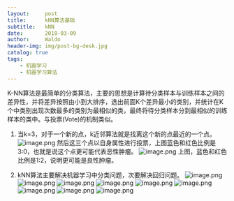 ```yaml
---
layout:     post
title:      kNN算法基础
subtitle:   kNN
date:       2018-03-09
author:     Waldo
header-img: img/post-bg-desk.jpg
catalog: true
tags:
    - 机器学习
    - 机器学习算法
---
```


K-NN算法是最简单的分类算法，主要的思想是计算待分类样本与训练样本之间的差异性，并将差异按照由小到大排序，选出前面K个差异最小的类别，并统计在K个中类别出现次数最多的类别为最相似的类，最终将待分类样本分到最相似的训练样本的类中。与投票(Vote)的机制类似。

1. 当k=3，对于一个新的点，k近邻算法就是找离这个新的点最近的一个点。﻿﻿
![image.png](https://upload-images.jianshu.io/upload_images/7216746-b3380adca8d1080b.png?imageMogr2/auto-orient/strip%7CimageView2/2/w/1240)
然后这三个点以自身属性进行投票，上图蓝色和红色比例是3:0，也就是说这个点更可能代表恶性肿瘤。﻿﻿﻿
![image.png](https://upload-images.jianshu.io/upload_images/7216746-4b428ecac389502b.png?imageMogr2/auto-orient/strip%7CimageView2/2/w/1240)
上图，蓝色和红色比例是1:2，说明更可能是良性肿瘤。﻿

2. kNN算法主要解决机器学习中分类问题，次要解决回归问题。﻿
![image.png](https://upload-images.jianshu.io/upload_images/7216746-e214d639b2924649.png?imageMogr2/auto-orient/strip%7CimageView2/2/w/1240)
![image.png](https://upload-images.jianshu.io/upload_images/7216746-61aab2f33062ceb0.png?imageMogr2/auto-orient/strip%7CimageView2/2/w/1240)
![image.png](https://upload-images.jianshu.io/upload_images/7216746-3b938dc21923e315.png?imageMogr2/auto-orient/strip%7CimageView2/2/w/1240)
![image.png](https://upload-images.jianshu.io/upload_images/7216746-ad23e30dd633cbd6.png?imageMogr2/auto-orient/strip%7CimageView2/2/w/1240)
![image.png](https://upload-images.jianshu.io/upload_images/7216746-6da292cdbbda1407.png?imageMogr2/auto-orient/strip%7CimageView2/2/w/1240)
![image.png](https://upload-images.jianshu.io/upload_images/7216746-9000ca0e82bd573f.png?imageMogr2/auto-orient/strip%7CimageView2/2/w/1240)
![image.png](https://upload-images.jianshu.io/upload_images/7216746-54cf2cdcc81483ca.png?imageMogr2/auto-orient/strip%7CimageView2/2/w/1240)
![image.png](https://upload-images.jianshu.io/upload_images/7216746-6890c183e23b9efa.png?imageMogr2/auto-orient/strip%7CimageView2/2/w/1240)
![image.png](https://upload-images.jianshu.io/upload_images/7216746-bcd9b021e69d336a.png?imageMogr2/auto-orient/strip%7CimageView2/2/w/1240)





